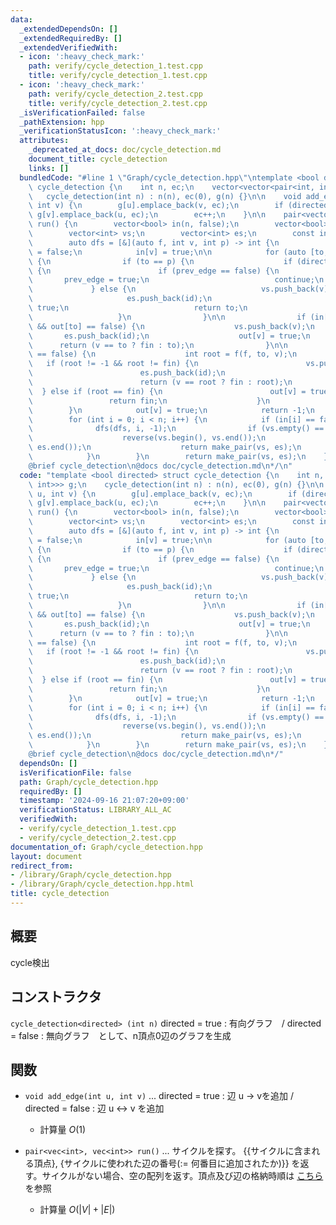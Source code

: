 ```yaml
---
data:
  _extendedDependsOn: []
  _extendedRequiredBy: []
  _extendedVerifiedWith:
  - icon: ':heavy_check_mark:'
    path: verify/cycle_detection_1.test.cpp
    title: verify/cycle_detection_1.test.cpp
  - icon: ':heavy_check_mark:'
    path: verify/cycle_detection_2.test.cpp
    title: verify/cycle_detection_2.test.cpp
  _isVerificationFailed: false
  _pathExtension: hpp
  _verificationStatusIcon: ':heavy_check_mark:'
  attributes:
    _deprecated_at_docs: doc/cycle_detection.md
    document_title: cycle_detection
    links: []
  bundledCode: "#line 1 \"Graph/cycle_detection.hpp\"\ntemplate <bool directed> struct\
    \ cycle_detection {\n    int n, ec;\n    vector<vector<pair<int, int>>> g;\n \
    \   cycle_detection(int n) : n(n), ec(0), g(n) {}\n\n    void add_edge(int u,\
    \ int v) {\n        g[u].emplace_back(v, ec);\n        if (directed == false)\
    \ g[v].emplace_back(u, ec);\n        ec++;\n    }\n\n    pair<vector<int>, vector<int>>\
    \ run() {\n        vector<bool> in(n, false);\n        vector<bool> out(n, false);\n\
    \        vector<int> vs;\n        vector<int> es;\n        const int fin = INT_MAX;\n\
    \        auto dfs = [&](auto f, int v, int p) -> int {\n            bool prev_edge\
    \ = false;\n            in[v] = true;\n\n            for (auto [to, id] : g[v])\
    \ {\n                if (to == p) {\n                    if (directed == false)\
    \ {\n                        if (prev_edge == false) {\n                     \
    \       prev_edge = true;\n                            continue;\n           \
    \             } else {\n                            vs.push_back(v);\n       \
    \                     es.push_back(id);\n                            out[v] =\
    \ true;\n                            return to;\n                        }\n \
    \                   }\n                }\n\n                if (in[to] == true\
    \ && out[to] == false) {\n                    vs.push_back(v);\n             \
    \       es.push_back(id);\n                    out[v] = true;\n              \
    \      return (v == to ? fin : to);\n                }\n\n                if (in[to]\
    \ == false) {\n                    int root = f(f, to, v);\n                 \
    \   if (root != -1 && root != fin) {\n                        vs.push_back(v);\n\
    \                        es.push_back(id);\n                        out[v] = true;\n\
    \                        return (v == root ? fin : root);\n                  \
    \  } else if (root == fin) {\n                        out[v] = true;\n       \
    \                 return fin;\n                    }\n                }\n    \
    \        }\n            out[v] = true;\n            return -1;\n        };\n\n\
    \        for (int i = 0; i < n; i++) {\n            if (in[i] == false) {\n  \
    \              dfs(dfs, i, -1);\n                if (vs.empty() == false) {\n\
    \                    reverse(vs.begin(), vs.end());\n                    reverse(es.begin(),\
    \ es.end());\n                    return make_pair(vs, es);\n                }\n\
    \            }\n        }\n        return make_pair(vs, es);\n    }\n};\n/*\n\
    @brief cycle_detection\n@docs doc/cycle_detection.md\n*/\n"
  code: "template <bool directed> struct cycle_detection {\n    int n, ec;\n    vector<vector<pair<int,\
    \ int>>> g;\n    cycle_detection(int n) : n(n), ec(0), g(n) {}\n\n    void add_edge(int\
    \ u, int v) {\n        g[u].emplace_back(v, ec);\n        if (directed == false)\
    \ g[v].emplace_back(u, ec);\n        ec++;\n    }\n\n    pair<vector<int>, vector<int>>\
    \ run() {\n        vector<bool> in(n, false);\n        vector<bool> out(n, false);\n\
    \        vector<int> vs;\n        vector<int> es;\n        const int fin = INT_MAX;\n\
    \        auto dfs = [&](auto f, int v, int p) -> int {\n            bool prev_edge\
    \ = false;\n            in[v] = true;\n\n            for (auto [to, id] : g[v])\
    \ {\n                if (to == p) {\n                    if (directed == false)\
    \ {\n                        if (prev_edge == false) {\n                     \
    \       prev_edge = true;\n                            continue;\n           \
    \             } else {\n                            vs.push_back(v);\n       \
    \                     es.push_back(id);\n                            out[v] =\
    \ true;\n                            return to;\n                        }\n \
    \                   }\n                }\n\n                if (in[to] == true\
    \ && out[to] == false) {\n                    vs.push_back(v);\n             \
    \       es.push_back(id);\n                    out[v] = true;\n              \
    \      return (v == to ? fin : to);\n                }\n\n                if (in[to]\
    \ == false) {\n                    int root = f(f, to, v);\n                 \
    \   if (root != -1 && root != fin) {\n                        vs.push_back(v);\n\
    \                        es.push_back(id);\n                        out[v] = true;\n\
    \                        return (v == root ? fin : root);\n                  \
    \  } else if (root == fin) {\n                        out[v] = true;\n       \
    \                 return fin;\n                    }\n                }\n    \
    \        }\n            out[v] = true;\n            return -1;\n        };\n\n\
    \        for (int i = 0; i < n; i++) {\n            if (in[i] == false) {\n  \
    \              dfs(dfs, i, -1);\n                if (vs.empty() == false) {\n\
    \                    reverse(vs.begin(), vs.end());\n                    reverse(es.begin(),\
    \ es.end());\n                    return make_pair(vs, es);\n                }\n\
    \            }\n        }\n        return make_pair(vs, es);\n    }\n};\n/*\n\
    @brief cycle_detection\n@docs doc/cycle_detection.md\n*/"
  dependsOn: []
  isVerificationFile: false
  path: Graph/cycle_detection.hpp
  requiredBy: []
  timestamp: '2024-09-16 21:07:20+09:00'
  verificationStatus: LIBRARY_ALL_AC
  verifiedWith:
  - verify/cycle_detection_1.test.cpp
  - verify/cycle_detection_2.test.cpp
documentation_of: Graph/cycle_detection.hpp
layout: document
redirect_from:
- /library/Graph/cycle_detection.hpp
- /library/Graph/cycle_detection.hpp.html
title: cycle_detection
---
```

## 概要
cycle検出

## コンストラクタ 
`cycle_detection<directed> (int n)`  directed = true : 有向グラフ　/ directed = false : 無向グラフ　として、n頂点0辺のグラフを生成

## 関数
- `void add_edge(int u, int v)` ... directed = true : 辺 u -> vを追加 / directed = false : 辺 u <-> v を追加
    - 計算量 $O(1)$
  
- `pair<vec<int>, vec<int>> run()` ... サイクルを探す。 {{サイクルに含まれる頂点}, {サイクルに使われた辺の番号(:= 何番目に追加されたか)}} を返す。サイクルがない場合、空の配列を返す。頂点及び辺の格納時順は
  [こちら](https://judge.yosupo.jp/problem/cycle_detection_undirected)を参照
    - 計算量 $O(|V| + |E|)$


